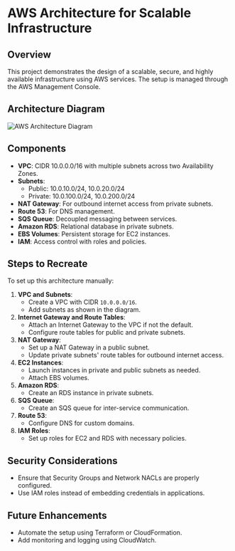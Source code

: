 # AWS Architecture for Scalable Infrastructure

## Overview
This project demonstrates the design of a scalable, secure, and highly available infrastructure using AWS services. The setup is managed through the AWS Management Console.

## Architecture Diagram
![AWS Architecture Diagram](aws-architecture-diagram.png)

## Components
- **VPC**: CIDR 10.0.0.0/16 with multiple subnets across two Availability Zones.
- **Subnets**:
  - Public: 10.0.10.0/24, 10.0.20.0/24
  - Private: 10.0.100.0/24, 10.0.200.0/24
- **NAT Gateway**: For outbound internet access from private subnets.
- **Route 53**: For DNS management.
- **SQS Queue**: Decoupled messaging between services.
- **Amazon RDS**: Relational database in private subnets.
- **EBS Volumes**: Persistent storage for EC2 instances.
- **IAM**: Access control with roles and policies.

## Steps to Recreate
To set up this architecture manually:
1. **VPC and Subnets**:
   - Create a VPC with CIDR `10.0.0.0/16`.
   - Add subnets as shown in the diagram.
2. **Internet Gateway and Route Tables**:
   - Attach an Internet Gateway to the VPC if not the default.
   - Configure route tables for public and private subnets.
3. **NAT Gateway**:
   - Set up a NAT Gateway in a public subnet.
   - Update private subnets' route tables for outbound internet access.
4. **EC2 Instances**:
   - Launch instances in private and public subnets as needed.
   - Attach EBS volumes.
5. **Amazon RDS**:
   - Create an RDS instance in private subnets.
6. **SQS Queue**:
   - Create an SQS queue for inter-service communication.
7. **Route 53**:
   - Configure DNS for custom domains.
8. **IAM Roles**:
   - Set up roles for EC2 and RDS with necessary policies.

## Security Considerations
- Ensure that Security Groups and Network NACLs are properly configured.
- Use IAM roles instead of embedding credentials in applications.

## Future Enhancements
- Automate the setup using Terraform or CloudFormation.
- Add monitoring and logging using CloudWatch.

